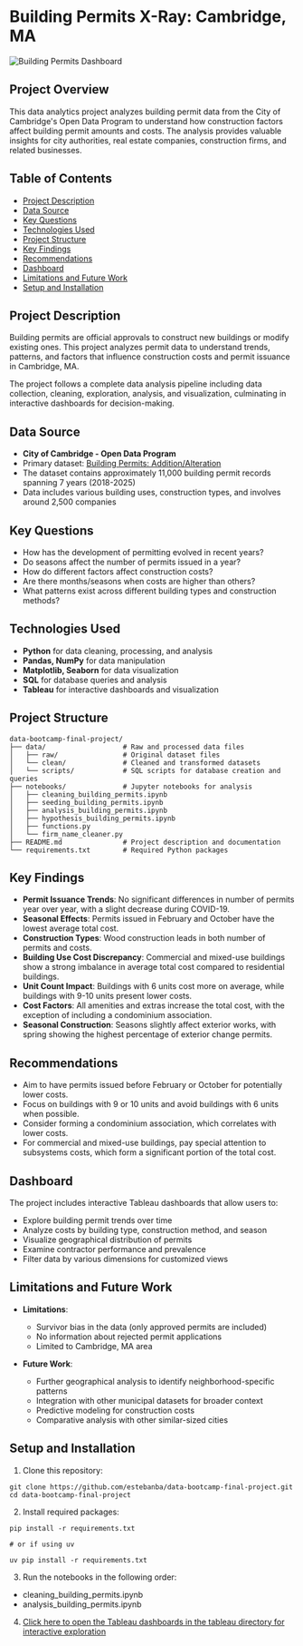 # Building Permits X-Ray: Cambridge, MA

![Building Permits Dashboard](images/dashboard_screenshot.png)

## Project Overview

This data analytics project analyzes building permit data from the City of Cambridge's Open Data Program to understand how construction factors affect building permit amounts and costs. The analysis provides valuable insights for city authorities, real estate companies, construction firms, and related businesses.

## Table of Contents

- [Project Description](#project-description)
- [Data Source](#data-source)
- [Key Questions](#key-questions)
- [Technologies Used](#technologies-used)
- [Project Structure](#project-structure)
- [Key Findings](#key-findings)
- [Recommendations](#recommendations)
- [Dashboard](#dashboard)
- [Limitations and Future Work](#limitations-and-future-work)
- [Setup and Installation](#setup-and-installation)

## Project Description

Building permits are official approvals to construct new buildings or modify existing ones. This project analyzes permit data to understand trends, patterns, and factors that influence construction costs and permit issuance in Cambridge, MA.

The project follows a complete data analysis pipeline including data collection, cleaning, exploration, analysis, and visualization, culminating in interactive dashboards for decision-making.

## Data Source

- **City of Cambridge - Open Data Program**
- Primary dataset: [Building Permits: Addition/Alteration](https://data.cambridgema.gov/Inspectional-Services/Building-Permits-Addition-Alteration/qu2z-8suj/about_data)
- The dataset contains approximately 11,000 building permit records spanning 7 years (2018-2025)
- Data includes various building uses, construction types, and involves around 2,500 companies

## Key Questions

- How has the development of permitting evolved in recent years?
- Do seasons affect the number of permits issued in a year?
- How do different factors affect construction costs? 
- Are there months/seasons when costs are higher than others?
- What patterns exist across different building types and construction methods?

## Technologies Used

- **Python** for data cleaning, processing, and analysis
- **Pandas, NumPy** for data manipulation
- **Matplotlib, Seaborn** for data visualization
- **SQL** for database queries and analysis
- **Tableau** for interactive dashboards and visualization

## Project Structure

```
data-bootcamp-final-project/
├── data/                   # Raw and processed data files
│   ├── raw/                # Original dataset files
│   └── clean/              # Cleaned and transformed datasets
│   └── scripts/            # SQL scripts for database creation and queries
├── notebooks/              # Jupyter notebooks for analysis
│   ├── cleaning_building_permits.ipynb
│   ├── seeding_building_permits.ipynb
│   ├── analysis_building_permits.ipynb
│   ├── hypothesis_building_permits.ipynb
│   ├── functions.py
│   └── firm_name_cleaner.py
├── README.md               # Project description and documentation
└── requirements.txt        # Required Python packages
```

## Key Findings

- **Permit Issuance Trends**: No significant differences in number of permits year over year, with a slight decrease during COVID-19.
- **Seasonal Effects**: Permits issued in February and October have the lowest average total cost.
- **Construction Types**: Wood construction leads in both number of permits and costs.
- **Building Use Cost Discrepancy**: Commercial and mixed-use buildings show a strong imbalance in average total cost compared to residential buildings.
- **Unit Count Impact**: Buildings with 6 units cost more on average, while buildings with 9-10 units present lower costs.
- **Cost Factors**: All amenities and extras increase the total cost, with the exception of including a condominium association.
- **Seasonal Construction**: Seasons slightly affect exterior works, with spring showing the highest percentage of exterior change permits.

## Recommendations

- Aim to have permits issued before February or October for potentially lower costs.
- Focus on buildings with 9 or 10 units and avoid buildings with 6 units when possible.
- Consider forming a condominium association, which correlates with lower costs.
- For commercial and mixed-use buildings, pay special attention to subsystems costs, which form a significant portion of the total cost.

## Dashboard

The project includes interactive Tableau dashboards that allow users to:
- Explore building permit trends over time
- Analyze costs by building type, construction method, and season
- Visualize geographical distribution of permits
- Examine contractor performance and prevalence
- Filter data by various dimensions for customized views

## Limitations and Future Work

- **Limitations**: 
  - Survivor bias in the data (only approved permits are included)
  - No information about rejected permit applications
  - Limited to Cambridge, MA area

- **Future Work**:
  - Further geographical analysis to identify neighborhood-specific patterns
  - Integration with other municipal datasets for broader context
  - Predictive modeling for construction costs
  - Comparative analysis with other similar-sized cities

## Setup and Installation

1. Clone this repository:
```
git clone https://github.com/estebanba/data-bootcamp-final-project.git
cd data-bootcamp-final-project
```

2. Install required packages:
```
pip install -r requirements.txt

# or if using uv

uv pip install -r requirements.txt
```

3. Run the notebooks in the following order:
  - cleaning_building_permits.ipynb
  - analysis_building_permits.ipynb

4. [Click here to open the Tableau dashboards in the tableau directory for interactive exploration](https://public.tableau.com/app/profile/esteban.basili/viz/DA_final_project_17419449525070/Costs?publish=yes)
